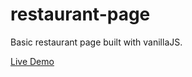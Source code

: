 # restaurant-page
Basic restaurant page built with vanillaJS.

[Live Demo](https://mbdeviant.github.io/restaurant-page/)
